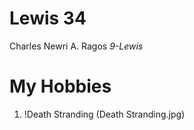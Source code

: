 # Lewis 34

Charles Newri A. Ragos
 *9-Lewis*

 # My Hobbies

1. !Death Stranding (Death Stranding.jpg)
